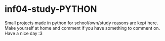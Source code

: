 # inf04-study-PYTHON
 Small projects made in python for school/own/study reasons are kept here. Make yourself at home and comment if you have something to comment on. Have a nice day :3
